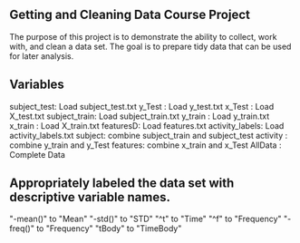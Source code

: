 ## Getting and Cleaning Data Course Project
 The purpose of this project is to demonstrate the ability to collect, work with, and clean a data set. The goal is to prepare tidy data that can be used for later analysis.

## Variables
subject_test: Load subject_test.txt
y_Test : Load y_test.txt
x_Test : Load X_test.txt
subject_train: Load subject_train.txt
y_train : Load y_train.txt
x_train : Load X_train.txt
featuresD: Load features.txt
activity_labels: Load activity_labels.txt
subject: combine subject_train and subject_test
activity : combine y_train and y_Test
features: combine x_train and  x_Test
AllData : Complete Data

## Appropriately labeled the data set with descriptive variable names.
"-mean()" to "Mean"
"-std()" to "STD"
"^t" to "Time"
"^f" to "Frequency"
"-freq()" to "Frequency"
"tBody" to  "TimeBody"
